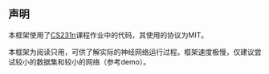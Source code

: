 ## 声明

本框架使用了[CS231n](http://cs231n.stanford.edu/)课程作业中的代码，其使用的协议为MIT。

本框架为阅读只用，可供了解实际的神经网络运行过程。框架速度极慢，仅建议尝试较小的数据集和较小的网络（参考demo）。